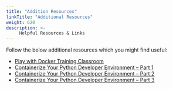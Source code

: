 ```yaml
---
title: "Addition Resources"
linkTitle: "Additional Resources"
weight: 620
description: >-
     Helpful Resources & Links
---
```



Follow the below additional resources which you might find useful:

* [Play with Docker Training Classroom](https://training.play-with-docker.com/)
* [Containerize Your Python Developer Environment – Part 1](https://www.docker.com/blog/containerized-python-development-part-1/)
* [Containerize Your Python Developer Environment – Part 2](https://www.docker.com/blog/containerized-python-development-part-2/)
* [Containerize Your Python Developer Environment – Part 3](https://www.docker.com/blog/containerized-python-development-part-3/)


